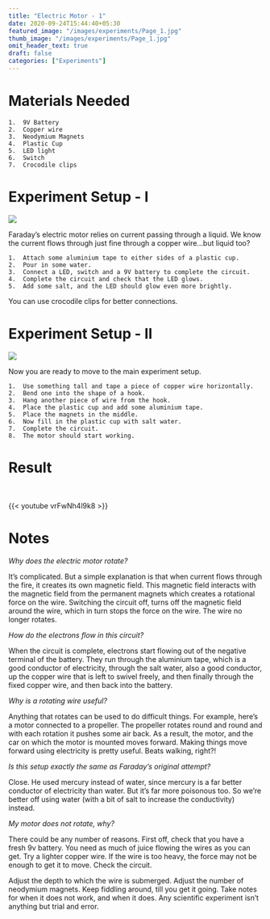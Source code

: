 ```yaml
---
title: "Electric Motor - 1"
date: 2020-09-24T15:44:40+05:30
featured_image: "/images/experiments/Page_1.jpg"
thumb_image: "/images/experiments/Page_1.jpg"
omit_header_text: true
draft: false
categories: ["Experiments"]
---
```


# Materials Needed

	1.	9V Battery
	2.	Copper wire
	3.	Neodymium Magnets
	4.	Plastic Cup
	5.	LED light
	6.	Switch
	7.	Crocodile clips

# Experiment Setup - I

![](/images/experiments/Page_1.jpg)

Faraday’s electric motor relies on current passing through a liquid. We know the current flows through just fine through a copper wire…but liquid too? 

	1.	Attach some aluminium tape to either sides of a plastic cup.
	2.	Pour in some water.
	3.	Connect a LED, switch and a 9V battery to complete the circuit.
	4.	Complete the circuit and check that the LED glows. 
	5.	Add some salt, and the LED should glow even more brightly.

You can use crocodile clips for better connections. 

# Experiment Setup - II

![](/images/experiments/Page_2.jpg)

Now you are ready to move to the main experiment setup. 

	1.	Use something tall and tape a piece of copper wire horizontally. 
	2.	Bend one into the shape of a hook.
	3.	Hang another piece of wire from the hook.
	4.	Place the plastic cup and add some aluminium tape.
	5.	Place the magnets in the middle. 
	6.	Now fill in the plastic cup with salt water. 
	7.	Complete the circuit. 
	8.	The motor should start working. 

# Result
<br/>

{{< youtube  vrFwNh4l9k8 >}}

# Notes

*Why does the electric motor rotate?*

It’s complicated. But a simple explanation is that when current flows through the fire, it creates its own magnetic field. This magnetic field interacts with the magnetic field from the permanent magnets which creates a rotational force on the wire. Switching the circuit off, turns off the magnetic field around the wire, which in turn stops the force on the wire. The wire no longer rotates. 

*How do the electrons flow in this circuit?*

When the circuit is complete, electrons start flowing out of the negative terminal of the battery. They run through the aluminium tape, which is a good conductor of electricity, through the salt water, also a good conductor, up the copper wire that is left to swivel freely, and then finally through the fixed copper wire, and then back into the battery. 

*Why is a rotating wire useful?* 

Anything that rotates can be used to do difficult things. For example, here’s a motor connected to a propeller. The propeller rotates round and round and with each rotation it pushes some air back. As a result, the motor, and the car on which the motor is mounted moves forward. Making  things move forward using electricity is pretty useful. Beats walking, right?!

*Is this setup exactly the same as Faraday’s original attempt?*

Close. He used mercury instead of water, since mercury is a far better conductor of electricity than water. But it’s far more poisonous too. So we’re better off using water (with a bit of salt to increase the conductivity) instead. 

*My motor does not rotate, why?*

There could be any number of reasons. First off, check that you have a fresh 9v battery. You need as much of juice flowing the wires as you can get. Try a lighter copper wire. If the wire is too heavy, the force may not be enough to get it to move.  Check the circuit. 

Adjust the depth to which the wire is submerged. Adjust the number of neodymium magnets. Keep fiddling around, till you get it going. Take notes for when it does not work, and when it does. Any scientific experiment isn’t anything but trial and error.  